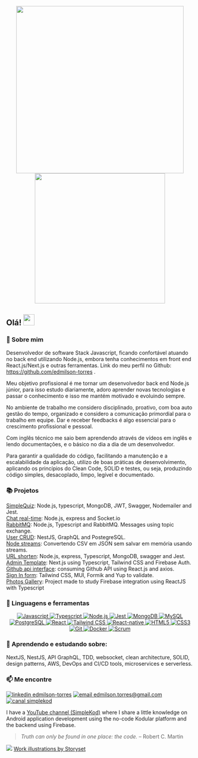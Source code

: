 <p align="center"><a href="#">
    <img align="center" width="450" src="https://user-images.githubusercontent.com/64763336/199843578-33d3805c-f9a5-47e0-95e9-6eba10add45c.svg" />
  </a>
  <span><a href="#">
<img align="center" width="350" src="https://user-images.githubusercontent.com/64763336/199843667-2f27a6f4-72b2-470c-9473-79946475b70f.png" />
  </a>
</p>
    
## Olá! <img src="https://raw.githubusercontent.com/iampavangandhi/iampavangandhi/master/gifs/Hi.gif" width="30px"></h2>
### 🪪 Sobre mim
Desenvolvedor de software Stack Javascript, ficando confortável atuando no back end utilizando Node.js, embora tenha conhecimentos em front end React.js/Next.js e outras ferramentas. Link do meu perfil no Github: https://github.com/edmilson-torres .

Meu objetivo profissional é me tornar um desenvolvedor back end Node.js júnior, para isso estudo diariamente, adoro aprender novas tecnologias e passar o conhecimento e isso me mantém motivado e evoluindo sempre.

No ambiente de trabalho me considero disciplinado, proativo, com boa auto gestão do tempo, organizado e considero a comunicação primordial para o trabalho em equipe. Dar e receber feedbacks é algo essencial para o crescimento profissional e pessoal.

Com inglês técnico me saio bem aprendendo através de vídeos em inglês e lendo documentações, e o básico no dia a dia de um desenvolvedor.

Para garantir a qualidade do código, facilitando a manutenção e a escalabilidade da aplicação, utilizo de boas práticas de desenvolvimento, aplicando os princípios do Clean Code, SOLID e testes, ou seja, produzindo código simples, desacoplado, limpo, legível e documentado.


### 📚 Projetos

<a href="https://github.com/edmilson-torres/simplequiz-api">SimpleQuiz</a>: Node.js, typescript, MongoDB, JWT, Swagger, Nodemailer and Jest.  
<a href="https://github.com/edmilson-torres/nodejs-socketio">Chat real-time</a>: Node.js, express and Socket.io  
<a href="https://github.com/edmilson-torres/nodejs-rabbitmq">RabbitMQ</a>: Node.js, Typescript and RabbitMQ. Messages using topic exchange.  
<a href="https://github.com/edmilson-torres/nestjs-graphql-postgres">User CRUD</a>: NestJS, GraphQL and PostegreSQL.  
<a href="https://github.com/edmilson-torres/nodejs-streams">Node streams</a>: Convertendo CSV em JSON sem salvar em memória usando streams.  
<a href="https://github.com/edmilson-torres/url-shortener-dio">URL shorten</a>: Node.js, express, Typescript, MongoDB, swagger and Jest.  
<a href="https://github.com/edmilson-torres/admin-template">Admin Template</a>: Next.js using Typescript, Tailwind CSS and Firebase Auth.  
<a href="https://github.com/edmilson-torres/github-api-interface">Github api interface</a>: consuming Github API using React.js and axios.  
<a href="https://github.com/edmilson-torres/react-form-mui-tailwind">Sign In form</a>: Tailwind CSS, MUI, Formik and Yup to validate.  
<a href="https://github.com/edmilson-torres/gallery-react-firebase">Photos Gallery</a>: Project made to study Firebase integration using ReactJS with Typescript  

### 🌱 Linguagens e ferramentas
<p style="text-align:center"><a href="#">
<img alt="Javascript" src="https://img.shields.io/badge/javascript-%230d1117.svg?style=for-the-badge&logo=javascript"/>
<img alt="Typescript" src="https://img.shields.io/badge/typescript-%230d1117.svg?style=for-the-badge&logo=typescript"/>
    
<img alt="Node.js" src="https://img.shields.io/badge/node_js-%230d1117?style=for-the-badge&logo=nodedotjs"/>
<img alt="Jest" src="https://img.shields.io/badge/jest-%230d1117?style=for-the-badge&logo=jest"/>

<img alt="MongoDB" src="https://img.shields.io/badge/mongodb-%230d1117?style=for-the-badge&logo=mongodb"/>
<img alt="MySQL" src="https://img.shields.io/badge/MySQL-%230d1117?style=for-the-badge&logo=mysql"/>
<img alt="PostgreSQL" src="https://img.shields.io/badge/PostgreSQL-%230d1117?style=for-the-badge&logo=postgresql"/>

<img alt="React" src="https://img.shields.io/badge/react-%230d1117.svg?style=for-the-badge&logo=react"/>
<img alt="Tailwind CSS" src="https://img.shields.io/badge/tailwindcss-%230d1117?style=for-the-badge&logo=tailwindcss"/>
<img alt="React-native" src="https://img.shields.io/badge/react_native-%230d1117.svg?style=for-the-badge&logo=react"/>
<img alt="HTML5" src= "https://img.shields.io/badge/html5-%230d1117.svg?style=for-the-badge&logo=html5">
<img alt="CSS3" src= "https://img.shields.io/badge/css3-%230d1117.svg?style=for-the-badge&logo=css3&logoColor=1572B6">
 
<img alt="Git" src="https://img.shields.io/badge/git-%230d1117?style=for-the-badge&logo=git"/>
<img alt="Docker" src="https://img.shields.io/badge/Docker-%230d1117?style=for-the-badge&logo=Docker"/>
<img alt="Scrum" src="https://img.shields.io/badge/scrum-%230d1117?style=for-the-badge&logo=Scrum%20Alliance"/>
</a>
</p>
  
### 📝 Aprendendo e estudando sobre: 
NextJS, NestJS, API GraphQL, TDD, websocket, clean architecture, SOLID, design patterns, AWS, DevOps and CI/CD tools, microservices e serverless.
  
### 📫 Me encontre
<a href="https://www.linkedin.com/in/edmilson-torres"><img alt="linkedin edmilson-torres" src="https://img.shields.io/badge/-Edmilson Torres-0077B5?style=flat-square&logo=Linkedin&logoColor=white"/></a>
<a href="mailto:edmilson.torres@gmail.com"><img alt="email edmilson.torres@gmail.com" src="https://img.shields.io/badge/-edmilson.torres@gmail.com-D14836?style=flat-square&logo=Gmail&logoColor=white"/></a>
<a href="https://www.youtube.com/c/simplekod"><img alt="canal simplekod" src="https://img.shields.io/badge/-SimpleKod-D62422?style=flat-square&labelColor=D62422&logo=youtube&logoColor=white"/></a>

I have a [YouTube channel (SimpleKod)](https://www.youtube.com/c/simplekod) where I share a little knowledge on Android application development using the no-code Kodular platform and the backend using Firebase.

> _Truth can only be found in one place: the code._ – Robert C. Martin
<img src= "https://komarev.com/ghpvc/?username=edmilson-torres&label=Profile%20views&color=0e75b6&style=flat%22%20alt=%22edmilson-torres">
<a href="https://storyset.com/work">Work illustrations by Storyset</a>
